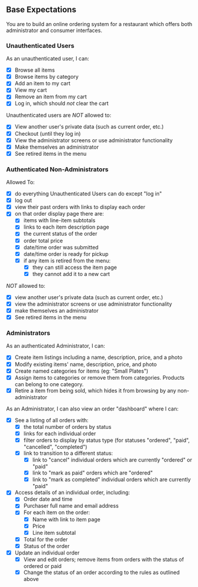 ## Base Expectations

You are to build an online ordering system for a restaurant which offers both administrator and consumer interfaces.

### Unauthenticated Users

As an unauthenticated user, I can:

- [x] Browse all items
- [x] Browse items by category
- [x] Add an item to my cart
- [x] View my cart
- [x] Remove an item from my cart
- [x] Log in, which should _not_ clear the cart

Unauthenticated users are *NOT* allowed to:

- [x] View another user's private data (such as current order, etc.)
- [x] Checkout (until they log in)
- [x] View the administrator screens or use administrator functionality
- [x] Make themselves an administrator
- [x] See retired items in the menu

### Authenticated Non-Administrators

Allowed To:

- [x] do everything Unauthenticated Users can do except "log in"
- [x] log out
- [x] view their past orders with links to display each order
- [x] on that order display page there are:
  - [x] items with line-item subtotals
  - [x] links to each item description page
  - [x] the current status of the order
  - [x] order total price
  - [x] date/time order was submitted
  - [x] date/time order is ready for pickup
  - [x] if any item is retired from the menu:
     - [x] they can still access the item page
     - [x] they cannot add it to a new cart

*NOT* allowed to:

- [x] view another user's private data (such as current order, etc.)
- [x] view the administrator screens or use administrator functionality
- [x] make themselves an administrator
- [x] See retired items in the menu

### Administrators

As an authenticated Administrator, I can:

- [x] Create item listings including a name, description, price, and a photo
- [x] Modify existing items' name, description, price, and photo
- [x] Create named categories for items (eg: "Small Plates")
- [x] Assign items to categories or remove them from categories. Products can belong to one category.
- [x] Retire a item from being sold, which hides it from browsing by any non-administrator

As an Administrator, I can also view an order "dashboard" where I can:

- [x] See a listing of all orders with:
  - [x] the total number of orders by status
  - [x] links for each individual order
  - [x] filter orders to display by status type (for statuses "ordered", "paid", "cancelled", "completed")
  - [x] link to transition to a different status:
      - [x] link to "cancel" individual orders which are currently "ordered" or "paid"
      - [x] link to "mark as paid" orders which are "ordered"
      - [x] link to "mark as completed" individual orders which are currently "paid"
- [x] Access details of an individual order, including:
  - [x] Order date and time
  - [x] Purchaser full name and email address
  - [x] For each item on the order:
      - [x] Name with link to item page
      - [x] Price
      - [x] Line item subtotal
  - [x] Total for the order
  - [x] Status of the order
- [x] Update an individual order
  - [x] View and edit orders; remove items from orders with the status of ordered or paid
  - [x] Change the status of an order according to the rules as outlined above

